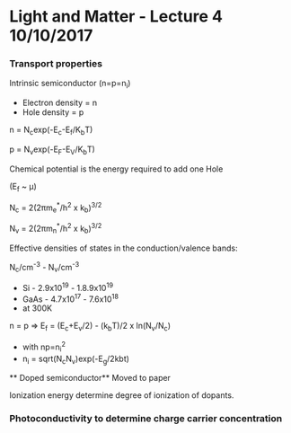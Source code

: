 # Light and Matter - Lecture 4 10/10/2017

### Transport properties

Intrinsic semiconductor (n=p=n<sub>i</sub>)

- Electron density = n
- Hole density = p

n = N<sub>c</sub>exp(-E<sub>c</sub>-E<sub>f</sub>/K<sub>b</sub>T)

p = N<sub>v</sub>exp(-E<sub>F</sub>-E<sub>V</sub>/K<sub>b</sub>T)

Chemical potential is the energy required to add one Hole

(E<sub>f</sub> ~ &mu;)

N<sub>c</sub> = 2(2&pi;m<sub>e</sub><sup>*</sup>/h<sup>2</sup> x k<sub>b</sub>)<sup>3/2</sup>

N<sub>v</sub> = 2(2&pi;m<sub>n</sub><sup>*</sup>/h<sup>2</sup> x k<sub>b</sub>)<sup>3/2</sup>

Effective densities of states in the conduction/valence bands:

N<sub>c</sub>/cm<sup>-3</sup> - N<sub>v</sub>/cm<sup>-3</sup>
- Si - 2.9x10<sup>19</sup> - 1.8.9x10<sup>19</sup>
- GaAs - 4.7x10<sup>17</sup> - 7.6x10<sup>18</sup>
- at 300K

n = p => E<sub>f</sub> = (E<sub>c</sub>+E<sub>v</sub>/2) - (k<sub>b</sub>T)/2 x ln(N<sub>v</sub>/N<sub>c</sub>)
- with np=n<sub>i</sub><sup>2</sup>
- n<sub>i</sub> = sqrt(N<sub>c</sub>N<sub>v</sub>)exp(-E<sub>g</sub>/2kbt)

** Doped semiconductor**
Moved to paper

Ionization energy determine degree of ionization of dopants.

### Photoconductivity to determine charge carrier concentration
